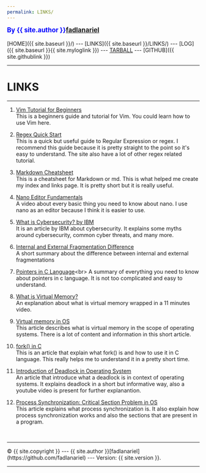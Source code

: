 ```yaml
---
permalink: LINKS/
---
```

<span style="color:blue; font-weight:bold; font-size:larger;">By {{ site.author }}[fadlanariel](https://github.com/fadlanariel)</span>
<br><br>
[HOME]({{ site.baseurl }}/) ---
[LINKS]({{ site.baseurl }}/LINKS/) ---
[LOG]({{ site.baseurl }}{{ site.myloglink }}) ---
[TARBALL](SandBox/fadlanariel.tar.bz2) ---
[GITHUB]({{ site.githublink }})
<br>
<hr>

# LINKS

---

1. [Vim Tutorial for Beginners](https://www.youtube.com/watch?v=RZ4p-saaQkc)<br>
This is a beginners guide and tutorial for Vim. You could learn how to use Vim here.

2. [Regex Quick Start](https://www.regular-expressions.info/quickstart.html)<br>
This is a quick but useful guide to Regular Expression or regex. I recommend this guide because it is pretty straight to the point so it's easy to understand. The site also have a lot of other regex related tutorial.

3. [Markdown Cheatsheet](https://www.markdownguide.org/cheat-sheet/)<br>
This is a cheatsheet for Markdown or md. This is what helped me create my index and links page. It is pretty short but it is really useful.

4. [Nano Editor Fundamentals](https://www.youtube.com/watch?v=gyKiDczLIZ4)<br>
A video about every basic thing you need to know about nano. I use nano as an editor because I think it is easier to use.

5. [What is Cybersecurity? by IBM](https://www.ibm.com/topics/cybersecurity)<br>
It is an article by IBM about cybersecurity. It explains some myths around cybersecurity, common cyber threats, and many more.

6. [Internal and External Fragmentation Difference](https://www.tutorialspoint.com/difference-between-internal-fragmentation-and-external-fragmentation)<br>
A short summary about the difference between internal and external fragmentations

7. [Pointers in C Language](https://www.javatpoint.com/c-pointers#:~:text=The%20pointer%20in%20C%20language,a%20pointer%20is%202%20byte.)<br>
A summary of everything you need to know about pointers in c language. It is not too complicated and easy to understand.

8. [What is Virtual Memory?](https://www.youtube.com/watch?v=2quKyPnUShQ&ab_channel=AndroidAuthority)<br>
An explanation about what is virtual memory wrapped in a 11 minutes video.

9. [Virtual memory in OS](https://www.geeksforgeeks.org/virtual-memory-in-operating-system/)<br>
This article describes what is virtual memory in the scope of operating systems. There is a lot of content and information in this short article.

10. [fork() in C](https://www.geeksforgeeks.org/fork-system-call/)<br>
This is an article that explain what fork() is and how to use it in C language. This really helps me to understand it in a pretty short time.

11. [Introduction of Deadlock in Operating System](https://www.geeksforgeeks.org/introduction-of-deadlock-in-operating-system/)<br>
An article that introduce what a deadlock is in context of operating systems. It explains deadlock in a short but informative way, also a youtube video is present for further explanantion.

12. [Process Synchronization: Critical Section Problem in OS](https://www.guru99.com/process-synchronization.html)<br>
This article explains what process synchronization is. It also explain how process synchronization works and also the sections that are present in a program.


<br>
<hr>
&copy; {{ site.copyright }} --- {{ site.author }}[fadlanariel](https://github.com/fadlanariel) --- Version: {{ site.version }}.
<hr>
<br>
